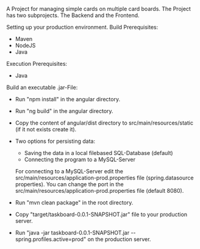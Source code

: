 A Project for managing simple cards on multiple card boards.
The Project has two subprojects. The Backend and the Frontend.

Setting up your production environment.
Build Prerequisites:
* Maven
* NodeJS
* Java

Execution Prerequisites:
* Java

Build an executable .jar-File:
* Run "npm install" in the angular directory.
* Run "ng build" in the angular directory.
* Copy the content of angular/dist directory to src/main/resources/static (if it not exists create it).
* Two options for persisting data:
  * Saving the data in a local filebased SQL-Database (default)
  * Connecting the program to a MySQL-Server
  
  For connecting to a MySQL-Server edit the src/main/resources/application-prod.properties file (spring.datasource properties).
  You can change the port in the src/main/resources/application-prod.properties file (default 8080).
* Run "mvn clean package" in the root directory.


* Copy "target/taskboard-0.0.1-SNAPSHOT.jar" file to your production server.
* Run "java -jar taskboard-0.0.1-SNAPSHOT.jar --spring.profiles.active=prod" on the production server.
